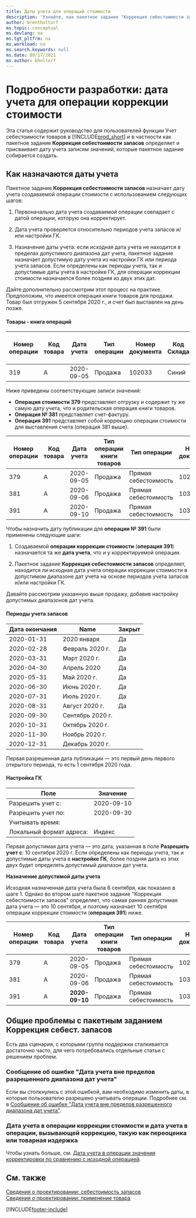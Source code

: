 ```yaml
---
title: Даты учета для операций стоимости
description: 'Узнайте, как пакетное задание "Коррекция себестоимости запасов" идентифицирует и назначает дату учета операциям стоимости, которые пакетное задание собирается создать.'
author: brentholtorf
ms.topic: conceptual
ms.devlang: na
ms.tgt_pltfrm: na
ms.workload: na
ms.search.keywords: null
ms.date: 09/17/2021
ms.author: bholtorf
---
```

# Подробности разработки: дата учета для операции коррекции стоимости

Эта статья содержит руководство для пользователей функции Учет себестоимости товаров в [!INCLUDE[prod_short](includes/prod_short.md)] и в частности как пакетное задание **Коррекция себестоимости запасов** определяет и присваивает дату учета записям значений, которые пакетное задание собирается создать.

## Как назначаются даты учета

Пакетное задание **Коррекция себестоимости запасов** назначает дату учета создаваемой операции стоимости с использованием следующих шагов:  

1. Первоначально дата учета создаваемой операции совпадает с датой операции, которую она корректирует.  

2. Дата учета проверяется относительно периодов учета запасов и/или настройки ГК.  

3. Назначение даты учета: если исходная дата учета не находится в пределах допустимого диапазона дат учета, пакетное задание назначает допустимую дату учета из настройки ГК или периода учета запасов. Если определены как периоды учета, так и допустимые даты учета в настройке ГК, для операции коррекции стоимости назначается более поздняя из двух этих дат.  

Дайте дополнительно рассмотрим этот процесс на практике. Предположим, что имеется операция книги товаров для продажи. Товар был отгружен 5 сентября 2020 г., и счет был выставлен на день позже.  

#### Товары - книга операций

|Номер операции  |Код товара  |Дата учета  |Тип операции  | Номер документа |Код Склада  |количество;  |Сумма себестоимости (факт.)  |Кол-во по выст. счетам  |Остаток  |
|---------|---------|---------|---------|---------|---------|---------|---------|---------|---------|
|319     |А         |2020-09-05     |  Продажа       |102033     |  Синий       | -1    |    -11     |-1     |    0     |

Ниже приведены соответствующие записи значений:

- **Операция стоимости 379** представляет отгрузку и содержит ту же самую дату учета, что и родительская операция книги товаров.  
- **Операция № 381** представляет счет-фактуру.  
- **Операция 391** представляет собой коррекцию операции стоимости для выставления счета (операция 381 выше).  

|Номер операции  |Код товара  |Дата учета  |Тип операции книги товаров  |Тип операции  |Номер документа  |Номер товарной операции  |Код Склада  |Кол-во в товарной операции  |Кол-во по выст. счетам  |Сумма себестоимости (факт.)  |Сумма себестоимости (ожид.)  |Коррекция  |Применяемая операция  |Код источника  |
|---------|---------|---------|---------|---------|---------|---------|---------|---------|---------|--------|---------|---------|---------|---------|
|379     |  А       |    2020-09-05     |    Продажа     | Прямая себестоимость   | 102033        |319     | Синий        | -1       |0         |  0       |     -10   |Нет   |0    |Продажи          |
|381     |  А       |    2020-09-06     |    Продажа     | Прямая себестоимость   | 103022        |319     | Синий        |  0       |-1        |-10       |    10     | Нет  |0      |       Продажи   |
|391     |  А       |    2020-09-10     |    Продажа     | Прямая себестоимость   | 103022        |319     | Синий        |  0       |0         |-1        |    0     |Да   |    181   | КОРРЗАП   |

Чтобы назначить дату публикации для **операции № 391** были применены следующие шаги:

1. Создаваемой **операции коррекции стоимости** (**операция 391**) назначается та же **дата учета**, что и у корректируемой операции.

2. Пакетное задание **Коррекция себестоимости запасов** определяет, находится ли исходная дата учета операции коррекции стоимости в допустимом диапазоне дат учета на основе периодов учета запасов и/или настройки ГК.  

Давайте рассмотрим указанную выше продажу, добавив настройку допустимых диапазонов дат учета.  
  
#### Периоды учета запасов

|Дата окончания  |Name  |Закрыт  |
|---------|---------|---------|
|2020-01-31     |2020 января      |  Да    |
|2020-02-28     |Февраль 2020 г.     |  Да    |
|2020-03-31     |Март 2020 г.        |  Да    |
|2020-04-30     |Апрель 2020        |  Да    |
|2020-05-31     |Май 2020 г.        |  Да    |
|2020-06-30     |Июнь 2020 г.       |  Да    |
|2020-07-31     |Июль 2020 г.        |  Да    |
|2020-08-31     |Август 2020 г.     |  Да    |
|2020-09-30     |Сентябрь 2020 г.  |         |
|2020-10-31     |Октябрь 2020 г.    |         |
|2020-11-30     |Ноябрь 2020 г.   |         |
|2020-12-31     |Декабрь 2020 г.   |         |

Первая разрешенная дата публикации — это первый день первого открытого периода, то есть 1 сентября 2020 года.  

#### Настройка ГК

|Поле|Значение  |
|---------|---------|
|Разрешить учет с:  |  2020-09-10      |
|Разрешить учет по:    |  2020-09-30      |
|Учитывать время:       |         |
|Локальный формат адреса:|   Индекс      |  

Первая допустимая дата учета — это дата, указанная в поле **Разрешить учет с**: 10 сентября 2020 г. Если определены как периоды учета, так и допустимые даты учета в **настройке ГК**, более поздняя дата из этих двух будет определять допустимый диапазон дат учета.  

**Назначение допустимой даты учета**  

Исходная назначенная дата учета была 6 сентября, как показано в шаге 1. Однако во втором шаге пакетное задание "Коррекция себестоимости запасов" определяет, что самая ранняя допустимая дата учета — это 10 сентября, и поэтому назначает 10 сентября операции коррекции стоимости (**операция 391**) ниже.  


|Номер операции  |Код товара  |Дата учета  |Тип операции книги товаров  |Тип операции  |Номер документа  |Номер товарной операции  |Код Склада  |Кол-во в товарной операции  |Кол-во по выст. счетам  |Сумма себестоимости (факт.)  |Сумма себестоимости (ожид.)  |Коррекция  |Применяемая операция  |Код источника  |
|---------|---------|---------|---------|---------|---------|---------|---------|---------|---------|---------|---------|---------|---------|---------|
|379     |  А       |    2020-09-05     |    Продажа     | Прямая себестоимость   | 102033        |319     | Синий        | -1       |0         |  0       |     -10   |Нет   |0    |Продажи          |
|381     |  А       |    2020-09-06     |    Продажа     | Прямая себестоимость   | 103022        |319     | Синий        |  0       |-1        |-10       |    10     | Нет  |0      |       Продажи   |
|391     |  А       |    **2020-09-10**     |    Продажа     | Прямая себестоимость   | 103022        |319     | Синий        |  0       |0         |-1        |    0     |Да   |    181   | КОРРЗАП   |

## Общие проблемы с пакетным заданием Коррекция себест. запасов

Есть два сценария, с которыми группа поддержки сталкивается достаточно часто, для чего потребовались отдельные статьи с решением проблем.

### Сообщение об ошибке "Дата учета вне пределов разрешенного диапазона дат учета"

Если вы столкнулись с этой ошибкой, вам необходимо изменить даты, в которые пользователю разрешено учитывать операции. Подробнее см. в [Сообщение об ошибке "Дата учета вне пределов разрешенного диапазона дат учета"](design-details-inventory-adjustment-value-entry-allowed-posting-dates.md).

### Дата учета в операции коррекции стоимости и дата учета в операции, вызывающей коррекцию, такую как переоценка или товарная издержка

Чтобы узнать больше, см. [Дата учета в операции значения корректировки по сравнению с исходной операцией](design-details-inventory-adjustment-value-entry-source-entry.md).

## См. также  

[Сведения о проектировании: себестоимость запасов](design-details-inventory-costing.md)  
[Сведения о проектировании: применение товара](design-details-item-application.md)  

[!INCLUDE[footer-include](includes/footer-banner.md)]
